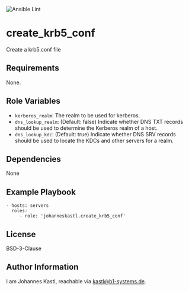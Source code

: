 ![Ansible Lint](https://github.com/johanneskastl/ansible-role-create_krb5_conf/workflows/Ansible%20Lint/badge.svg)

create_krb5_conf
=========

Create a krb5.conf file

Requirements
------------

None.

Role Variables
--------------

- `kerberos_realm`: The realm to be used for kerberos.
- `dns_lookup_realm`: (Default: false) Indicate whether DNS TXT records should be used to determine the Kerberos realm of a host.
- `dns_lookup_kdc`: (Default: true) Indicate whether DNS SRV records should be used to locate the KDCs and other servers for a realm.

Dependencies
------------

None

Example Playbook
----------------

    - hosts: servers
      roles:
         - role: 'johanneskastl.create_krb5_conf'

License
-------

BSD-3-Clause

Author Information
------------------

I am Johannes Kastl, reachable via kastl@b1-systems.de.
